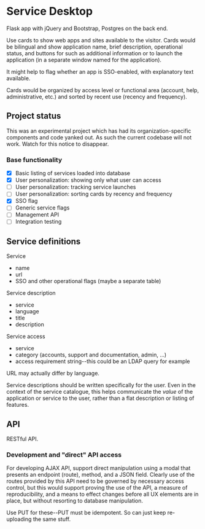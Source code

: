 # Service Desktop

Flask app with jQuery and Bootstrap, Postgres on the back end.

Use cards to show web apps and sites available to the visitor.  Cards would be
bilingual and show application name, brief description, operational status,
and buttons for such as additional information or to launch the application
(in a separate window named for the application).

It might help to flag whether an app is SSO-enabled, with explanatory text
available.

Cards would be organized by access level or functional area (account, help,
administrative, etc.) and sorted by recent use (recency and frequency). 

## Project status

This was an experimental project which has had its organization-specific
components and code yanked out.  As such the current codebase will not work.
Watch for this notice to disappear.

### Base functionality

* [x] Basic listing of services loaded into database
* [x] User personalization: showing only what user can access
* [ ] User personalization: tracking service launches
* [ ] User personalization: sorting cards by recency and frequency
* [x] SSO flag
* [ ] Generic service flags
* [ ] Management API
* [ ] Integration testing

## Service definitions

Service
- name
- url
- SSO and other operational flags (maybe a separate table)

Service description
- service
- language
- title
- description

Service access
- service
- category (accounts, support and documentation, admin, ...)
- access requirement string--this could be an LDAP query for example

URL may actually differ by language.

Service descriptions should be written specifically for the user.  Even in the
context of the service catalogue, this helps communicate the _value_ of the
application or service to the user, rather than a flat description or listing
of features.

## API

RESTful API.

### Development and "direct" API access

For developing AJAX API, support direct manipulation using a modal that
presents an endpoint (route), method, and a JSON field.  Clearly use of the
routes provided by this API need to be governed by necessary access control,
but this would support proving the use of the API, a measure of
reproducibility, and a means to effect changes before all UX elements are in
place, but without resorting to database manipulation.

Use PUT for these--PUT must be idempotent.  So can just keep re-uploading the
same stuff.
